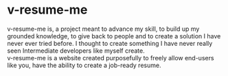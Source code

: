 # v-resume-me
v-resume-me is, a project meant to advance my skill, to build up my grounded knowledge, to give back to people and to create a solution I have never ever tried before. I thought to create something I have never really seen Intermediate developers like myself create. <br />
v-resume-me is a website created purposefully to freely allow end-users like you, have the ability to create a job-ready resume. 
